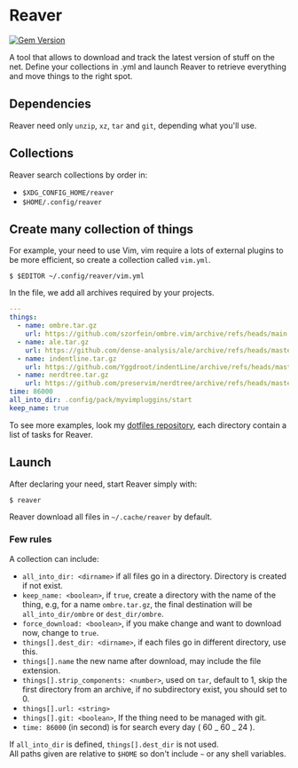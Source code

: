 # Reaver

[![Gem
Version](https://badge.fury.io/rb/reaver.svg)](https://badge.fury.io/rb/reaver)

A tool that allows to download and track the latest version of stuff on the net.
Define your collections in .yml and launch Reaver to retrieve everything and
move things to the right spot.

## Dependencies

Reaver need only `unzip`, `xz`, `tar` and `git`, depending what you'll use.

## Collections

Reaver search collections by order in:

- `$XDG_CONFIG_HOME/reaver`
- `$HOME/.config/reaver`

## Create many collection of things

For example, your need to use Vim, vim require a lots of external plugins to be more efficient, so create a collection called `vim.yml`.

    $ $EDITOR ~/.config/reaver/vim.yml

In the file, we add all archives required by your projects.

```yml
---
things:
  - name: ombre.tar.gz
    url: https://github.com/szorfein/ombre.vim/archive/refs/heads/main.tar.gz
  - name: ale.tar.gz
    url: https://github.com/dense-analysis/ale/archive/refs/heads/master.tar.gz
  - name: indentline.tar.gz
    url: https://github.com/Yggdroot/indentLine/archive/refs/heads/master.tar.gz
  - name: nerdtree.tar.gz
    url: https://github.com/preservim/nerdtree/archive/refs/heads/master.tar.gz
time: 86000
all_into_dir: .config/pack/myvimpluggins/start
keep_name: true
```

To see more examples, look my [dotfiles repository](https://github.com/szorfein/dotfiles), each directory contain a list of tasks for Reaver.

## Launch

After declaring your need, start Reaver simply with:

    $ reaver

Reaver download all files in `~/.cache/reaver` by default.

### Few rules

A collection can include:

- `all_into_dir: <dirname>` if all files go in a directory. Directory is created
  if not exist.
- `keep_name: <boolean>`, if `true`, create a directory with the name of the thing, e.g, for a name `ombre.tar.gz`, the final destination will be `all_into_dir/ombre` or `dest_dir/ombre`.
- `force_download: <boolean>`, if you make change and want to download now, change to `true`.
- `things[].dest_dir: <dirname>`, if each files go in different directory, use this.
- `things[].name` the new name after download, may include the file extension.
- `things[].strip_components: <number>`, used on `tar`, default to 1, skip the first
  directory from an archive, if no subdirectory exist, you should set to 0.
- `things[].url: <string>`
- `things[].git: <boolean>`, If the thing need to be managed with git.
- `time: 86000` (in second) is for search every day ( 60 _ 60 _ 24 ).

If `all_into_dir` is defined, `things[].dest_dir` is not used.  
All paths given are relative to `$HOME` so don't include `~` or any shell
variables.
